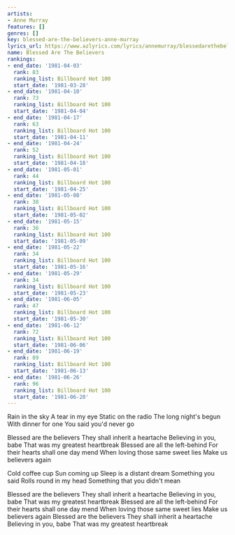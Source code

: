 ```yaml
---
artists:
- Anne Murray
features: []
genres: []
key: blessed-are-the-believers-anne-murray
lyrics_url: https://www.azlyrics.com/lyrics/annemurray/blessedarethebelievers.html
name: Blessed Are The Believers
rankings:
- end_date: '1981-04-03'
  rank: 83
  ranking_list: Billboard Hot 100
  start_date: '1981-03-28'
- end_date: '1981-04-10'
  rank: 73
  ranking_list: Billboard Hot 100
  start_date: '1981-04-04'
- end_date: '1981-04-17'
  rank: 63
  ranking_list: Billboard Hot 100
  start_date: '1981-04-11'
- end_date: '1981-04-24'
  rank: 52
  ranking_list: Billboard Hot 100
  start_date: '1981-04-18'
- end_date: '1981-05-01'
  rank: 44
  ranking_list: Billboard Hot 100
  start_date: '1981-04-25'
- end_date: '1981-05-08'
  rank: 38
  ranking_list: Billboard Hot 100
  start_date: '1981-05-02'
- end_date: '1981-05-15'
  rank: 36
  ranking_list: Billboard Hot 100
  start_date: '1981-05-09'
- end_date: '1981-05-22'
  rank: 34
  ranking_list: Billboard Hot 100
  start_date: '1981-05-16'
- end_date: '1981-05-29'
  rank: 34
  ranking_list: Billboard Hot 100
  start_date: '1981-05-23'
- end_date: '1981-06-05'
  rank: 47
  ranking_list: Billboard Hot 100
  start_date: '1981-05-30'
- end_date: '1981-06-12'
  rank: 72
  ranking_list: Billboard Hot 100
  start_date: '1981-06-06'
- end_date: '1981-06-19'
  rank: 89
  ranking_list: Billboard Hot 100
  start_date: '1981-06-13'
- end_date: '1981-06-26'
  rank: 96
  ranking_list: Billboard Hot 100
  start_date: '1981-06-20'
---
```


Rain in the sky
A tear in my eye
Static on the radio
The long night's begun
With dinner for one
You said you'd never go

Blessed are the believers
They shall inherit a heartache
Believing in you, babe
That was my greatest heartbreak
Blessed are all the left-behind
For their hearts shall one day mend
When loving those same sweet lies
Make us believers again

Cold coffee cup
Sun coming up
Sleep is a distant dream
Something you said
Rolls round in my head
Something that you didn't mean

Blessed are the believers
They shall inherit a heartache
Believing in you, babe
That was my greatest heartbreak
Blessed are all the left-behind
For their hearts shall one day mend
When loving those same sweet lies
Make us believers again
Blessed are the believers
They shall inherit a heartache
Believing in you, babe
That was my greatest heartbreak



